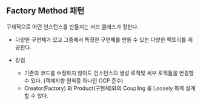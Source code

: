## Factory Method 패턴

구체적으로 어떤 인스턴스를 만들지는 서브 클래스가 정한다.

* 다양한 구현체가 있고 그중에서 특정한 구현체를 만들 수 있는 다양한 팩토리를 제공한다.

* 장점 
    * 기존의 코드를 수정하지 않아도 인스턴스의 생성 로직및 세부 로직들을 변경할 수 있다. (객체지향 원칙중 하나인 OCP 준수)
    * Creator(Factory) 와 Product(구현체)와의 Coupling 을 Loosely 하게 설계할 수 있다.
    
    